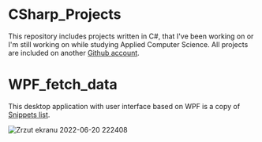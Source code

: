 # CSharp_Projects
This repository includes projects written in C#, that I've been working on or I'm still working on while studying Applied Computer Science. All projects are included on another  <a href="https://github.com/SebOra-WSEI">Github account</a>.


# WPF_fetch_data
This desktop application with user interface based on WPF is a copy of <a href="https://dirask.com/snippets">Snippets list</a>.

![Zrzut ekranu 2022-06-20 222408](https://user-images.githubusercontent.com/81427498/174677200-99181dc4-f4b9-4a52-ae70-1af840a0f75a.jpg)
